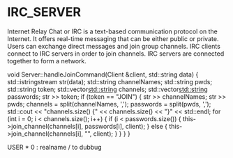 # IRC_SERVER


Internet Relay Chat or IRC is a text-based communication protocol on the Internet. It offers real-time messaging that can be either public or private. Users can exchange direct messages and join group channels. IRC clients connect to IRC servers in order to join channels. IRC servers are connected together to form a network.




void Server::handleJoinCommand(Client &client, std::string data) {
	std::istringstream str(data);
	std::string channelNames;
	std::string pwds;
	std::string token;
	std::vector<std::string> channels;
    std::vector<std::string> passwords;
	str >> token;
	if (token == "JOIN") {
		str >> channelNames;
		str >> pwds;
		channels = split(channelNames, ',');
		passwords = split(pwds, ',');
		std::cout << "channels.size() {" << channels.size() << "}" << std::endl;
		for (int i = 0; i < channels.size(); i++) {
			if (i < passwords.size()) {
				this->join_channel(channels[i], passwords[i], client);
			}
			else {
				this->join_channel(channels[i], "", client);
			}
		}
	}
}

USER * 0 : realname / to dubbug
 